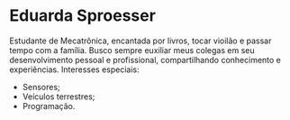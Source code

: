 # Eduarda Sproesser
Estudante de Mecatrônica, encantada por livros, tocar vioilão e passar tempo com a família. Busco sempre euxiliar meus colegas em seu desenvolvimento pessoal e profissional, compartilhando conhecimento e experiências.
Interesses especiais:
 - Sensores;
 - Veículos terrestres;
 - Programação.
